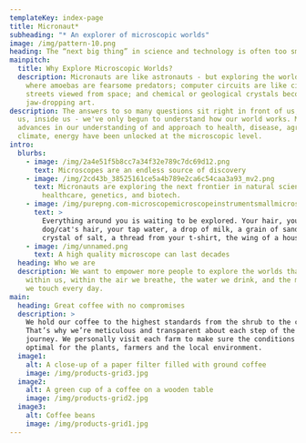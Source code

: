 ```yaml
---
templateKey: index-page
title: Micronaut*
subheading: "* An explorer of microscopic worlds"
image: /img/pattern-10.png
heading: The “next big thing” in science and technology is often too small to see.
mainpitch:
  title: Why Explore Microscopic Worlds?
  description: Micronauts are like astronauts - but exploring the world at a scale
    where amoebas are fearsome predators; computer circuits are like city
    streets viewed from space; and chemical or geological crystals become
    jaw-dropping art.
description: The answers to so many questions sit right in front of us, around
  us, inside us - we've only begun to understand how our world works. Major
  advances in our understanding of and approach to health, disease, agriculture,
  climate, energy have been unlocked at the microscopic level.
intro:
  blurbs:
    - image: /img/2a4e51f5b8cc7a34f32e789c7dc69d12.png
      text: Microscopes are an endless source of discovery
    - image: /img/2cd43b_38525161ce5a4b789e2ca6c54caa3a93_mv2.png
      text: Micronauts are exploring the next frontier in natural sciences, biology,
        healthcare, genetics, and biotech.
    - image: /img/purepng.com-microscopemicroscopeinstrumentsmallmicroscopy-1701527908431prcpc.png
      text: >
        Everything around you is waiting to be explored. Your hair, your
        dog/cat's hair, your tap water, a drop of milk, a grain of sand, a
        crystal of salt, a thread from your t-shirt, the wing of a house fly.
    - image: /img/unnamed.png
      text: A high quality microscope can last decades
  heading: Who we are
  description: We want to empower more people to explore the worlds that exist
    within us, within the air we breathe, the water we drink, and the materials
    we touch every day.
main:
  heading: Great coffee with no compromises
  description: >
    We hold our coffee to the highest standards from the shrub to the cup.
    That’s why we’re meticulous and transparent about each step of the coffee’s
    journey. We personally visit each farm to make sure the conditions are
    optimal for the plants, farmers and the local environment.
  image1:
    alt: A close-up of a paper filter filled with ground coffee
    image: /img/products-grid3.jpg
  image2:
    alt: A green cup of a coffee on a wooden table
    image: /img/products-grid2.jpg
  image3:
    alt: Coffee beans
    image: /img/products-grid1.jpg
---
```

